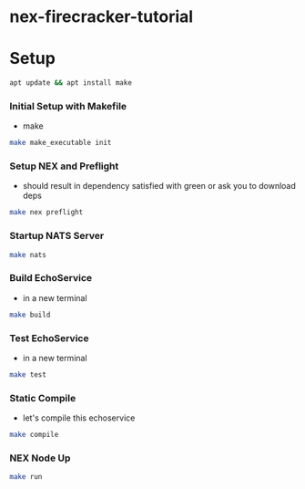 # nex-firecracker-tutorial

# Setup
```bash
apt update && apt install make 
```

### Initial Setup with Makefile
- make 
```bash
make make_executable init
```

### Setup NEX and Preflight
- should result in dependency satisfied with green or ask you to download deps
```bash
make nex preflight
```

### Startup NATS Server
```bash
make nats
```

### Build EchoService
- in a new terminal
```bash
make build
```

### Test EchoService
- in a new terminal
```bash
make test
```

### Static Compile
- let's compile this echoservice
```bash
make compile
```

### NEX Node Up
```bash
make run
```



